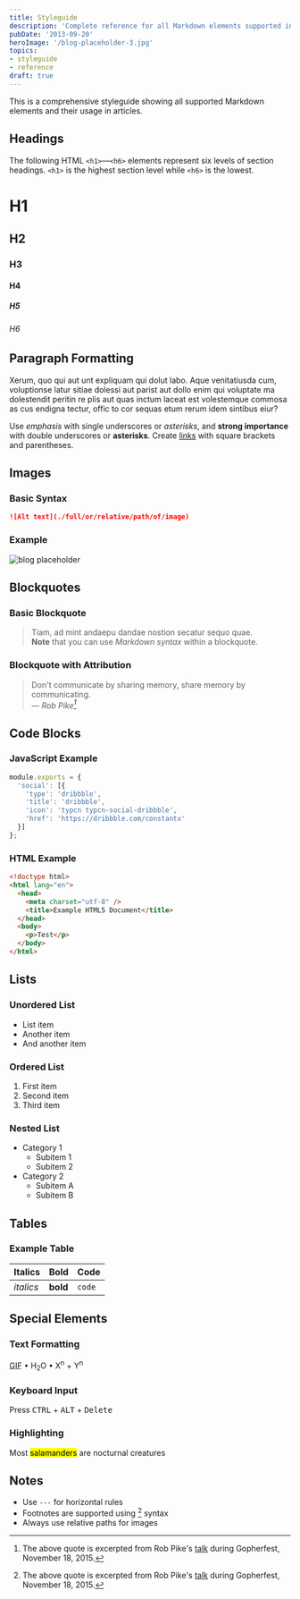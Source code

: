 ```yaml
---
title: Styleguide
description: 'Complete reference for all Markdown elements supported in articles'
pubDate: '2013-09-20'
heroImage: '/blog-placeholder-3.jpg'
topics:
- styleguide
- reference
draft: true
---
```


This is a comprehensive styleguide showing all supported Markdown elements and their usage in articles.

## Headings

The following HTML `<h1>`—`<h6>` elements represent six levels of section headings. `<h1>` is the highest section level while `<h6>` is the lowest.

# H1

## H2

### H3

#### H4

##### H5

###### H6

## Paragraph Formatting

Xerum, quo qui aut unt expliquam qui dolut labo. Aque venitatiusda cum, voluptionse latur sitiae dolessi aut parist aut dollo enim qui voluptate ma dolestendit peritin re plis aut quas inctum laceat est volestemque commosa as cus endigna tectur, offic to cor sequas etum rerum idem sintibus eiur?

Use _emphasis_ with single underscores or *asterisks*, and **strong importance** with double underscores or **asterisks**. Create [links](/) with square brackets and parentheses.

## Images

### Basic Syntax
```markdown
![Alt text](./full/or/relative/path/of/image)
```

### Example
![blog placeholder](/blog-placeholder-about.jpg)

## Blockquotes

### Basic Blockquote
> Tiam, ad mint andaepu dandae nostion secatur sequo quae.  
> **Note** that you can use _Markdown syntax_ within a blockquote.

### Blockquote with Attribution
> Don't communicate by sharing memory, share memory by communicating.<br>
> — <cite>Rob Pike[^1]</cite>

[^1]: The above quote is excerpted from Rob Pike's [talk](https://www.youtube.com/watch?v=PAAkCSZUG1c) during Gopherfest, November 18, 2015.

## Code Blocks

### JavaScript Example
```javascript
module.exports = {
  'social': [{
    'type': 'dribbble',
    'title': 'dribbble',
    'icon': 'typcn typcn-social-dribbble',
    'href': 'https://dribbble.com/constantx'
  }]
};
```

### HTML Example
```html
<!doctype html>
<html lang="en">
  <head>
    <meta charset="utf-8" />
    <title>Example HTML5 Document</title>
  </head>
  <body>
    <p>Test</p>
  </body>
</html>
```

## Lists

### Unordered List
- List item
- Another item
- And another item

### Ordered List
1. First item
2. Second item
3. Third item

### Nested List
- Category 1
  - Subitem 1
  - Subitem 2
- Category 2
  - Subitem A
  - Subitem B

## Tables

### Example Table
| Italics   | Bold     | Code   |
| --------- | -------- | ------ |
| _italics_ | **bold** | `code` |

## Special Elements

### Text Formatting
<abbr title="Graphics Interchange Format">GIF</abbr> • H<sub>2</sub>O • X<sup>n</sup> + Y<sup>n</sup>

### Keyboard Input
Press <kbd>CTRL</kbd> + <kbd>ALT</kbd> + <kbd>Delete</kbd>

### Highlighting
Most <mark>salamanders</mark> are nocturnal creatures

## Notes
- Use `---` for horizontal rules
- Footnotes are supported using [^1] syntax
- Always use relative paths for images
